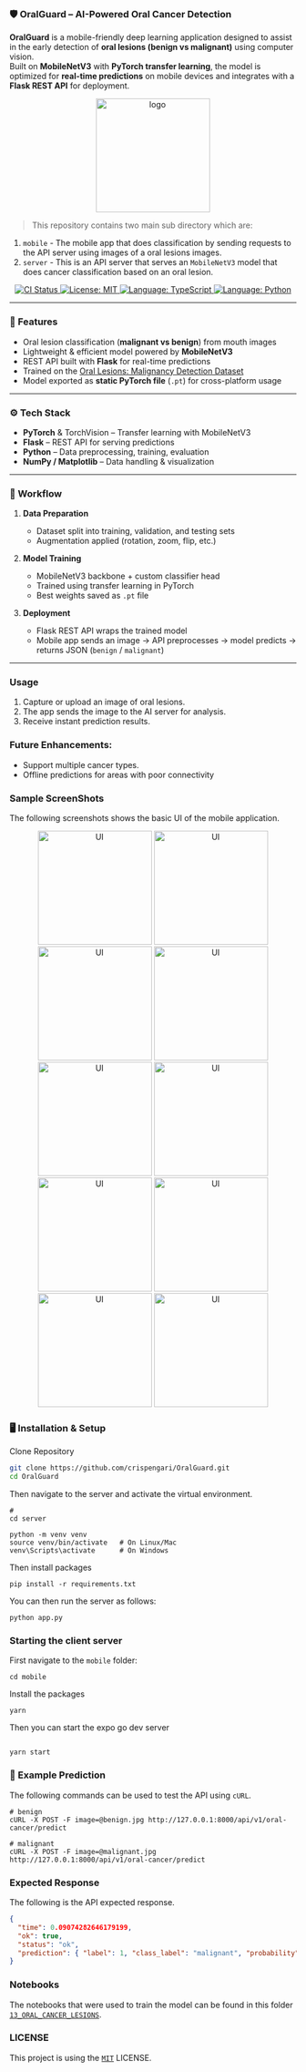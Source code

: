 ### 🛡️ OralGuard – AI-Powered Oral Cancer Detection

**OralGuard** is a mobile-friendly deep learning application designed to assist in the early detection of **oral lesions (benign vs malignant)** using computer vision.  
Built on **MobileNetV3** with **PyTorch transfer learning**, the model is optimized for **real-time predictions** on mobile devices and integrates with a **Flask REST API** for deployment.

<p align="center"><img src="/screenshots/adaptive-icon.png" alt="logo" width="200"/></p>

> This repository contains two main sub directory which are:

1. `mobile` - The mobile app that does classification by sending requests to the API server using images of a oral lesions images.
2. `server` - This is an API server that serves an `MobileNetV3` model that does cancer classification based on an oral lesion.

<p align="center">
  <a href="https://github.com/crispengari/OralGuard/actions/workflows/ci.yml">
    <img src="https://github.com/crispengari/OralGuard/actions/workflows/ci.yml/badge.svg" alt="CI Status">
  </a>
   <a href="https://github.com/crispengari/OralGuard/blob/main/LICENSE">
    <img src="https://img.shields.io/badge/license-MIT-green.svg" alt="License: MIT">
  </a>
  <a href="https://typescriptlang.org/">
    <img src="https://img.shields.io/badge/language-typescript-blue.svg" alt="Language: TypeScript">
  </a>
  <a href="https://www.python.org/">
    <img src="https://img.shields.io/badge/language-python-blue.svg" alt="Language: Python">
  </a>
</p>

---

### 📌 Features

- Oral lesion classification (**malignant vs benign**) from mouth images
- Lightweight & efficient model powered by **MobileNetV3**
- REST API built with **Flask** for real-time predictions
- Trained on the [Oral Lesions: Malignancy Detection Dataset](https://www.kaggle.com/datasets/mohamedgobara/oral-lesions-malignancy-detection-dataset)
- Model exported as **static PyTorch file** (`.pt`) for cross-platform usage

---

### ⚙️ Tech Stack

- **PyTorch** & TorchVision – Transfer learning with MobileNetV3
- **Flask** – REST API for serving predictions
- **Python** – Data preprocessing, training, evaluation
- **NumPy / Matplotlib** – Data handling & visualization

---

### 🚀 Workflow

1. **Data Preparation**

   - Dataset split into training, validation, and testing sets
   - Augmentation applied (rotation, zoom, flip, etc.)

2. **Model Training**

   - MobileNetV3 backbone + custom classifier head
   - Trained using transfer learning in PyTorch
   - Best weights saved as `.pt` file

3. **Deployment**
   - Flask REST API wraps the trained model
   - Mobile app sends an image → API preprocesses → model predicts → returns JSON (`benign` / `malignant`)

---

### Usage

1. Capture or upload an image of oral lesions.
2. The app sends the image to the AI server for analysis.
3. Receive instant prediction results.

### Future Enhancements:

- Support multiple cancer types.
- Offline predictions for areas with poor connectivity

### Sample ScreenShots

The following screenshots shows the basic UI of the mobile application.

<p align="center">
  <img src="/screenshots/0.jpeg" alt="UI" width="200"/>
  <img src="/screenshots/1.jpeg" alt="UI" width="200"/>
  <img src="/screenshots/2.jpeg" alt="UI" width="200"/>
  <img src="/screenshots/3.jpeg" alt="UI" width="200"/>
  <img src="/screenshots/4.jpeg" alt="UI" width="200"/>
  <img src="/screenshots/5.jpeg" alt="UI" width="200"/>
  <img src="/screenshots/6.jpeg" alt="UI" width="200"/>
  <img src="/screenshots/7.jpeg" alt="UI" width="200"/>
  <img src="/screenshots/8.jpeg" alt="UI" width="200"/>
  <img src="/screenshots/9.jpeg" alt="UI" width="200"/>
</p>

### 🖥️ Installation & Setup

Clone Repository

```bash
git clone https://github.com/crispengari/OralGuard.git
cd OralGuard
```

Then navigate to the server and activate the virtual environment.

```shell
#
cd server

python -m venv venv
source venv/bin/activate   # On Linux/Mac
venv\Scripts\activate      # On Windows
```

Then install packages

```shell
pip install -r requirements.txt
```

You can then run the server as follows:

```shell
python app.py
```

### Starting the client server

First navigate to the `mobile` folder:

```shell
cd mobile
```

Install the packages

```shell
yarn
```

Then you can start the expo go dev server

```shell

yarn start
```

### 📸 Example Prediction

The following commands can be used to test the API using `cURL`.

```shell
# benign
cURL -X POST -F image=@benign.jpg http://127.0.0.1:8000/api/v1/oral-cancer/predict

# malignant
cURL -X POST -F image=@malignant.jpg http://127.0.0.1:8000/api/v1/oral-cancer/predict

```

### Expected Response

The following is the API expected response.

```json
{
  "time": 0.09074282646179199,
  "ok": true,
  "status": "ok",
  "prediction": { "label": 1, "class_label": "malignant", "probability": 1.0 }
}
```

### Notebooks

The notebooks that were used to train the model can be found in this folder [`13_ORAL_CANCER_LESIONS`](https://github.com/CrispenGari/cv-torch/blob/main/13_ORAL_CANCER_LESIONS/00_mobilenetv3.ipynb).

### LICENSE

This project is using the [`MIT`](/LICENSE) LICENSE.
